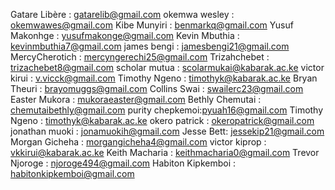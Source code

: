 Gatare Libère : gatarelib@gmail.com
okemwa wesley : okemwawes@gmail.com
Kibe Munyiri : benmarkq@gmail.com
Yusuf Makonhge : yusufmakonge@gmail.com
Kevin Mbuthia : kevinmbuthia7@gmail.com
james bengi : jamesbengi21@gmail.com
MercyCherotich : mercyngerechi25@gmail.com
Trizahchebet : trizachebet8@gmail.com
scholar mutua : scolarmukai@kabarak.ac.ke
victor kirui : v.vicck@gmail.com
Timothy Ngeno : timothyk@kabarak.ac.ke
Bryan Theuri : brayomuggs@gmail.com
Collins Swai : swailerc23@gmail.com
Easter Mukora : mukoraeaster@gmail.com
Bethly Chemutai : chemutaibethly@gmail.com
purity chepkemoi:pyuah16@gmail.com
Timothy Ngeno : timothyk@kabarak.ac.ke
okero patrick : okeropatrick@gmail.com
jonathan muoki : jonamuokih@gmail.com
Jesse Bett: jessekip21@gmail.com
Morgan Gicheha : morgangicheha4@gmail.com
victor kiprop : vkkirui@kabarak.ac.ke
Keith Macharia : keithmacharia0@gmail.com
Trevor Njoroge : njoroge494@gmail.com
Habiton Kipkemboi : habitonkipkemboi@gmail.com
